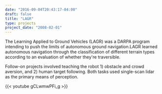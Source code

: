```yaml
---
date: "2016-09-04T20:43:17-04:00"
draft: false
title: "LAGR"
type: projects
project_date: "2008-02-01"
---
```


The Learning Applied to Ground Vehicles (LAGR) was a DARPA program intending to
push the limits of autonomous ground navigation.LAGR learned autonomous navigation
through the classification of different terrain types according to an evaluation
of whether they're traversible. 

Follow-on projects involved teaching the robot 1) obstacle and crowd aversion,
and 2) human target following. Both tasks used single-scan lidar as the primary
means of perception. 

{{< youtube gCLwmwPFi_g >}}




